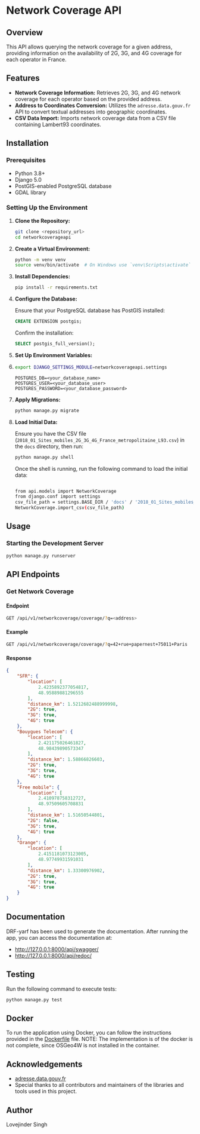 # Network Coverage API

## Overview

This API allows querying the network coverage for a given address, providing information on the availability of 2G, 3G, and 4G coverage for each operator in France.

## Features

- **Network Coverage Information:** Retrieves 2G, 3G, and 4G network coverage for each operator based on the provided address.
- **Address to Coordinates Conversion:** Utilizes the `adresse.data.gouv.fr` API to convert textual addresses into geographic coordinates.
- **CSV Data Import:** Imports network coverage data from a CSV file containing Lambert93 coordinates.

## Installation

### Prerequisites

- Python 3.8+
- Django 5.0
- PostGIS-enabled PostgreSQL database
- GDAL library

### Setting Up the Environment

1. **Clone the Repository:**

    ```sh
    git clone <repository_url>
    cd networkcoverageapi
    ```

2. **Create a Virtual Environment:**

    ```sh
    python -m venv venv
    source venv/bin/activate  # On Windows use `venv\Scripts\activate`
    ```

3. **Install Dependencies:**

    ```sh
    pip install -r requirements.txt
    ```

4. **Configure the Database:**

    Ensure that your PostgreSQL database has PostGIS installed:

    ```sql
    CREATE EXTENSION postgis;
    ```

    Confirm the installation:

    ```sql
    SELECT postgis_full_version();
    ```

5. **Set Up Environment Variables:**
1. 
    ```sh
    export DJANGO_SETTINGS_MODULE=networkcoverageapi.settings
    ```

    ```env
    POSTGRES_DB=<your_database_name>
    POSTGRES_USER=<your_database_user>
    POSTGRES_PASSWORD=<your_database_password>
    ```

6. **Apply Migrations:**

    ```sh
    python manage.py migrate
    ```

7. **Load Initial Data:**

    Ensure you have the CSV file (`2018_01_Sites_mobiles_2G_3G_4G_France_metropolitaine_L93.csv`) in the `docs` directory, then run:

    ```sh
    python manage.py shell
    ```

    Once the shell is running, run the following command to load the initial data:

    ```sh

    from api.models import NetworkCoverage
    from django.conf import settings
    csv_file_path = settings.BASE_DIR / 'docs' / '2018_01_Sites_mobiles_2G_3G_4G_France_metropolitaine_L93.csv'
    NetworkCoverage.import_csv(csv_file_path)

    ```

## Usage

### Starting the Development Server

```sh
python manage.py runserver
```	

## API Endpoints
### Get Network Coverage
#### Endpoint
```bash
GET /api/v1/networkcoverage/coverage/?q=<address>
```	

#### Example

```bash
GET /api/v1/networkcoverage/coverage/?q=42+rue+papernest+75011+Paris
```

#### Response
```json
{
    "SFR": {
        "location": [
            2.4235892377054817,
            48.95889881296555
        ],
        "distance_km": 1.5212682488999998,
        "2G": true,
        "3G": true,
        "4G": true
    },
    "Bouygues Telecom": {
        "location": [
            2.421175026461827,
            48.98439890573347
        ],
        "distance_km": 1.58866826603,
        "2G": true,
        "3G": true,
        "4G": true
    },
    "Free mobile": {
        "location": [
            2.410978758312727,
            48.97509605708831
        ],
        "distance_km": 1.51650544801,
        "2G": false,
        "3G": true,
        "4G": true
    },
    "Orange": {
        "location": [
            2.4151181073123005,
            48.97749931591031
        ],
        "distance_km": 1.33300976902,
        "2G": true,
        "3G": true,
        "4G": true
    }
}
```	

## Documentation

DRF-yarf has been used to generate the documentation. After running the app, you can access the documentation at:
- http://127.0.0.1:8000/api/swagger/
- http://127.0.0.1:8000/api/redoc/

## Testing
Run the following command to execute tests:
```bash	
python manage.py test
```

## Docker

To run the application using Docker, you can follow the instructions provided in the [Dockerfile](Dockerfile) file. 
NOTE: The implementation is of the docker is not complete, since OSGeo4W is not installed in the container. 


## Acknowledgements

- [adresse.data.gouv.fr](https://adresse.data.gouv.fr/)
- Special thanks to all contributors and maintainers of the libraries and tools used in this project.

## Author

Lovejinder Singh